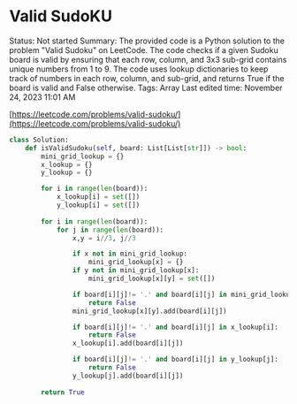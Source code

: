 # Valid SudoKU

Status: Not started
Summary: The provided code is a Python solution to the problem "Valid Sudoku" on LeetCode. The code checks if a given Sudoku board is valid by ensuring that each row, column, and 3x3 sub-grid contains unique numbers from 1 to 9. The code uses lookup dictionaries to keep track of numbers in each row, column, and sub-grid, and returns True if the board is valid and False otherwise.
Tags: Array
Last edited time: November 24, 2023 11:01 AM

[https://leetcode.com/problems/valid-sudoku/](https://leetcode.com/problems/valid-sudoku/)

```python
class Solution:
    def isValidSudoku(self, board: List[List[str]]) -> bool:
        mini_grid_lookup = {}
        x_lookup = {}
        y_lookup = {}

        for i in range(len(board)):
            x_lookup[i] = set([])
            y_lookup[i] = set([])
        
        for i in range(len(board)):
            for j in range(len(board)):
                x,y = i//3, j//3

                if x not in mini_grid_lookup:
                    mini_grid_lookup[x] = {}
                if y not in mini_grid_lookup[x]:
                    mini_grid_lookup[x][y] = set([])

                if board[i][j]!= '.' and board[i][j] in mini_grid_lookup[x][y]:
                    return False
                mini_grid_lookup[x][y].add(board[i][j])

                if board[i][j]!= '.' and board[i][j] in x_lookup[i]:
                    return False
                x_lookup[i].add(board[i][j])

                if board[i][j]!= '.' and board[i][j] in y_lookup[j]:
                    return False
                y_lookup[j].add(board[i][j])
        
        return True
```